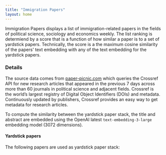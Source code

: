 ```yaml
---
title: "Immigration Papers"
layout: home
---
```


Immigration Papers displays a list of immigration-related papers in the fields of political science, sociology and economics weekly. The list ranking is determiend by a score that is a function of how similar a paper is to a set of yardstick papers. Technically, the score is a the maximum cosine similarity of the papers' text embedding with any of the text embedding for the yardstick papers. 

### Details 

The source data comes from [paper-picnic.com](https://paper-picnic.com/) which queries the Crossref API for new research articles that appeared in the previous 7 days across more than 60 journals in political science and adjacent fields. Crossref is the world’s largest registry of Digital Object Identifiers (DOIs) and metadata. Continuously updated by publishers, Crossref provides an easy way to get metadata for research articles.

To compute the similarity between the yardstick paper stack, the title and abstract are embedded using the OpenAI latest `text-embedding-3-large` embedding model (3072 dimensions). 

  


#### Yardstick papers 

The following papers are used as yardstick paper stack: 


